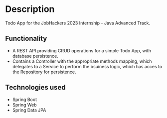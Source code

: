 # Description
Todo App for the JobHackers 2023 Internship - Java Advanced Track.  

## Functionality 
- A REST API providing CRUD operations for a simple Todo App, with database persistence.  
- Contains a Controller with the appropriate methods mapping, which delegates to a Service to perform the bsuiness logic, which has acces to the Repository for persistence.

## Technologies used
- Spring Boot
- Spring Web
- Spring Data JPA


